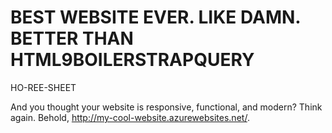 BEST WEBSITE EVER. LIKE DAMN. BETTER THAN HTML9BOILERSTRAPQUERY
============================

HO-REE-SHEET

And you thought your website is responsive, functional, and modern? Think again. Behold, http://my-cool-website.azurewebsites.net/.
